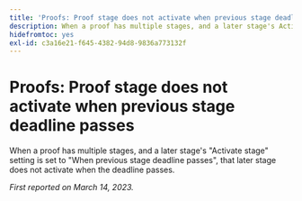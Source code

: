 ```yaml
---
title: 'Proofs: Proof stage does not activate when previous stage deadline passes'
description: When a proof has multiple stages, and a later stage's Activate stage setting is set to When previous stage deadline passes, that later stage does not activate when the deadline passes.
hidefromtoc: yes
exl-id: c3a16e21-f645-4382-94d8-9836a773132f
---
```

# Proofs: Proof stage does not activate when previous stage deadline passes

<!--This article is on the WF and WFP TOC-->

When a proof has multiple stages, and a later stage's "Activate stage" setting is set to "When previous stage deadline passes", that later stage does not activate when the deadline passes.

_First reported on March 14, 2023._
